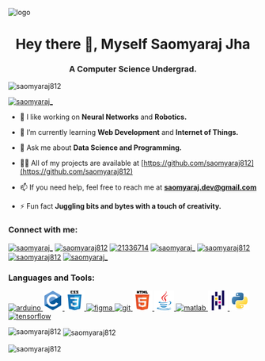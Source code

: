 ![logo](https://github.com/saomyaraj812/saomyaraj812/blob/main/LinkedIn%20Banner.png)

<h1 align="center">Hey there 👋, Myself Saomyaraj Jha</h1>
<h3 align="center">A Computer Science Undergrad.</h3>

<p align="left"> <img src="https://komarev.com/ghpvc/?username=saomyaraj812&label=Profile%20views&color=0e75b6&style=flat" alt="saomyaraj812" /> </p>

<p align="left"> <a href="https://twitter.com/saomyaraj_" target="blank"><img src="https://img.shields.io/twitter/follow/saomyaraj_?logo=twitter&style=for-the-badge" alt="saomyaraj_" /></a> </p>

- 🔭 I like working on **Neural Networks** and **Robotics.**

- 🌱 I’m currently learning **Web Development** and **Internet of Things.**

- 💬 Ask me about **Data Science and Programming.**

- 👨‍💻 All of my projects are available at [https://github.com/saomyaraj812](https://github.com/saomyaraj812)

- 📫 If you need help, feel free to reach me at **saomyaraj.dev@gmail.com**

- ⚡ Fun fact **Juggling bits and bytes with a touch of creativity.**

<h3 align="left">Connect with me:</h3>
<p align="left">
<a href="https://twitter.com/saomyaraj_" target="blank"><img align="center" src="https://raw.githubusercontent.com/rahuldkjain/github-profile-readme-generator/master/src/images/icons/Social/twitter.svg" alt="saomyaraj_" height="30" width="40" /></a>
<a href="https://linkedin.com/in/saomyaraj812" target="blank"><img align="center" src="https://raw.githubusercontent.com/rahuldkjain/github-profile-readme-generator/master/src/images/icons/Social/linked-in-alt.svg" alt="saomyaraj812" height="30" width="40" /></a>
<a href="https://stackoverflow.com/users/21336714" target="blank"><img align="center" src="https://raw.githubusercontent.com/rahuldkjain/github-profile-readme-generator/master/src/images/icons/Social/stack-overflow.svg" alt="21336714" height="30" width="40" /></a>
<a href="https://instagram.com/saomyaraj_" target="blank"><img align="center" src="https://raw.githubusercontent.com/rahuldkjain/github-profile-readme-generator/master/src/images/icons/Social/instagram.svg" alt="saomyaraj_" height="30" width="40" /></a>
<a href="https://www.codechef.com/users/saomyaraj812" target="blank"><img align="center" src="https://cdn.jsdelivr.net/npm/simple-icons@3.1.0/icons/codechef.svg" alt="saomyaraj812" height="30" width="40" /></a>
<a href="https://www.hackerrank.com/saomyaraj812" target="blank"><img align="center" src="https://raw.githubusercontent.com/rahuldkjain/github-profile-readme-generator/master/src/images/icons/Social/hackerrank.svg" alt="saomyaraj812" height="30" width="40" /></a>
<a href="https://www.leetcode.com/saomyaraj_" target="blank"><img align="center" src="https://raw.githubusercontent.com/rahuldkjain/github-profile-readme-generator/master/src/images/icons/Social/leet-code.svg" alt="saomyaraj_" height="30" width="40" /></a>
</p>

<h3 align="left">Languages and Tools:</h3>
<p align="left"> <a href="https://www.arduino.cc/" target="_blank" rel="noreferrer"> <img src="https://cdn.worldvectorlogo.com/logos/arduino-1.svg" alt="arduino" width="40" height="40"/> </a> <a href="https://www.cprogramming.com/" target="_blank" rel="noreferrer"> <img src="https://raw.githubusercontent.com/devicons/devicon/master/icons/c/c-original.svg" alt="c" width="40" height="40"/> </a> <a href="https://www.w3schools.com/css/" target="_blank" rel="noreferrer"> <img src="https://raw.githubusercontent.com/devicons/devicon/master/icons/css3/css3-original-wordmark.svg" alt="css3" width="40" height="40"/> </a> <a href="https://www.figma.com/" target="_blank" rel="noreferrer"> <img src="https://www.vectorlogo.zone/logos/figma/figma-icon.svg" alt="figma" width="40" height="40"/> </a> <a href="https://git-scm.com/" target="_blank" rel="noreferrer"> <img src="https://www.vectorlogo.zone/logos/git-scm/git-scm-icon.svg" alt="git" width="40" height="40"/> </a> <a href="https://www.w3.org/html/" target="_blank" rel="noreferrer"> <img src="https://raw.githubusercontent.com/devicons/devicon/master/icons/html5/html5-original-wordmark.svg" alt="html5" width="40" height="40"/> </a> <a href="https://www.java.com" target="_blank" rel="noreferrer"> <img src="https://raw.githubusercontent.com/devicons/devicon/master/icons/java/java-original.svg" alt="java" width="40" height="40"/> </a> <a href="https://www.mathworks.com/" target="_blank" rel="noreferrer"> <img src="https://upload.wikimedia.org/wikipedia/commons/2/21/Matlab_Logo.png" alt="matlab" width="40" height="40"/> </a> <a href="https://pandas.pydata.org/" target="_blank" rel="noreferrer"> <img src="https://raw.githubusercontent.com/devicons/devicon/2ae2a900d2f041da66e950e4d48052658d850630/icons/pandas/pandas-original.svg" alt="pandas" width="40" height="40"/> </a> <a href="https://www.python.org" target="_blank" rel="noreferrer"> <img src="https://raw.githubusercontent.com/devicons/devicon/master/icons/python/python-original.svg" alt="python" width="40" height="40"/> </a> <a href="https://www.tensorflow.org" target="_blank" rel="noreferrer"> <img src="https://www.vectorlogo.zone/logos/tensorflow/tensorflow-icon.svg" alt="tensorflow" width="40" height="40"/> </a> </p>

<p><img align="left" src="https://github-readme-stats.vercel.app/api/top-langs?username=saomyaraj812&show_icons=true&locale=en&layout=compact" alt="saomyaraj812" /></p>

<p>&nbsp;<img align="center" src="https://github-readme-stats.vercel.app/api?username=saomyaraj812&show_icons=true&locale=en" alt="saomyaraj812" /></p>

<p><img align="center" src="https://github-readme-streak-stats.herokuapp.com/?user=saomyaraj812&" alt="saomyaraj812" /></p>
